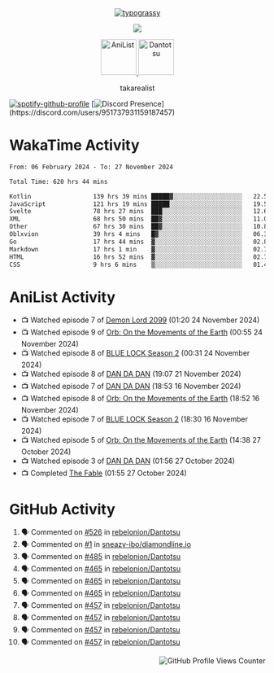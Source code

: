 <div align="center">
<a href="https://github.com/kawarimidoll/typograssy">
    <img alt="typograssy" src="https://typograssy.deno.dev/api?text=%E3%82%B8%E3%83%A7%E3%83%B3%E3%81%A7%E3%81%99%E3%80%82%E3%81%93%E3%82%93%E3%81%AB%E3%81%A1%E3%81%AF%20%20%5E%5E%20sup%20iam%20ibo%20--&&l0=none&l1=82d9d0&l2=027353&l3=038c4c&l4=01402e&bg=none&frame=none&speed=100&comment=">
</a>
</div>
<p align="center">
  <a href="https://skillicons.dev">
    <img src="https://skillicons.dev/icons?i=kotlin,figma,obsidian,androidstudio,vscode,css,html" />
  </a>
</p>

<p align="center">
    <a href="https://anilist.co/user/takarealist112/">
      <img src="https://i.imgur.com/LDvh7Lg.gif" alt="AniList" style="width: 70px; height: auto;">
    </a>
    <a href="https://discord.gg/4HPZ5nAWwM/">
      <img src="https://i.imgur.com/5o3Y9Jb.gif" alt="Dantotsu" style="width: 70px; height: auto;">
    </a>
</p>

<p align="center">
takarealist
</p>

[![spotify-github-profile](https://spotify-github-profile.vercel.app/api/view?uid=216np2gahwfhcjozqmzomew7i&cover_image=true&theme=novatorem&show_offline=true&background_color=121212&interchange=false&bar_color=53b14f&bar_color_cover=true)](https://spotify-github-profile.vercel.app/api/view?uid=216np2gahwfhcjozqmzomew7i&redirect=true)
[![Discord Presence](https://lanyard-profile-readme.vercel.app/api/951737931159187457?theme=dark&bg=Oe1116&animated=false&hideDiscrim=true&borderRadius=30px&idleMessage=currently%20offline...)](https://discord.com/users/951737931159187457)

# WakaTime Activity

<!--START_SECTION:waka-->

```txt
From: 06 February 2024 - To: 27 November 2024

Total Time: 620 hrs 44 mins

Kotlin                 139 hrs 39 mins █████▓░░░░░░░░░░░░░░░░░░░   22.50 %
JavaScript             121 hrs 19 mins █████░░░░░░░░░░░░░░░░░░░░   19.54 %
Svelte                 78 hrs 27 mins  ███░░░░░░░░░░░░░░░░░░░░░░   12.64 %
XML                    68 hrs 50 mins  ██▓░░░░░░░░░░░░░░░░░░░░░░   11.09 %
Other                  67 hrs 30 mins  ██▓░░░░░░░░░░░░░░░░░░░░░░   10.88 %
Oblxvion               39 hrs 4 mins   █▓░░░░░░░░░░░░░░░░░░░░░░░   06.30 %
Go                     17 hrs 44 mins  ▓░░░░░░░░░░░░░░░░░░░░░░░░   02.86 %
Markdown               17 hrs 1 min    ▓░░░░░░░░░░░░░░░░░░░░░░░░   02.74 %
HTML                   16 hrs 52 mins  ▓░░░░░░░░░░░░░░░░░░░░░░░░   02.72 %
CSS                    9 hrs 6 mins    ▒░░░░░░░░░░░░░░░░░░░░░░░░   01.47 %
```

<!--END_SECTION:waka-->

# AniList Activity

<!-- ANILIST_ACTIVITY:start -->

-   📺 Watched episode 7 of [Demon Lord 2099](https://anilist.co/anime/163135) (01:20 24 November 2024)
-   📺 Watched episode 9 of [Orb: On the Movements of the Earth](https://anilist.co/anime/151514) (00:55 24 November 2024)
-   📺 Watched episode 8 of [BLUE LOCK Season 2](https://anilist.co/anime/163146) (00:31 24 November 2024)
-   📺 Watched episode 8 of [DAN DA DAN](https://anilist.co/anime/171018) (19:07 21 November 2024)
-   📺 Watched episode 7 of [DAN DA DAN](https://anilist.co/anime/171018) (18:53 16 November 2024)
-   📺 Watched episode 8 of [Orb: On the Movements of the Earth](https://anilist.co/anime/151514) (18:52 16 November 2024)
-   📺 Watched episode 7 of [BLUE LOCK Season 2](https://anilist.co/anime/163146) (18:30 16 November 2024)
-   📺 Watched episode 5 of [Orb: On the Movements of the Earth](https://anilist.co/anime/151514) (14:38 27 October 2024)
-   📺 Watched episode 3 of [DAN DA DAN](https://anilist.co/anime/171018) (01:56 27 October 2024)
-   📺 Completed [The Fable](https://anilist.co/anime/166910) (01:55 27 October 2024)

<!-- ANILIST_ACTIVITY:end -->

# GitHub Activity

<!--START_SECTION:activity-->

1. 🗣 Commented on [#526](https://github.com/rebelonion/Dantotsu/pull/526#issuecomment-2481012390) in [rebelonion/Dantotsu](https://github.com/rebelonion/Dantotsu)
2. 🗣 Commented on [#1](https://github.com/sneazy-ibo/diamondline.io/issues/1#issuecomment-2411269955) in [sneazy-ibo/diamondline.io](https://github.com/sneazy-ibo/diamondline.io)
3. 🗣 Commented on [#485](https://github.com/rebelonion/Dantotsu/issues/485#issuecomment-2374839206) in [rebelonion/Dantotsu](https://github.com/rebelonion/Dantotsu)
4. 🗣 Commented on [#465](https://github.com/rebelonion/Dantotsu/issues/465#issuecomment-2257555066) in [rebelonion/Dantotsu](https://github.com/rebelonion/Dantotsu)
5. 🗣 Commented on [#465](https://github.com/rebelonion/Dantotsu/issues/465#issuecomment-2257389149) in [rebelonion/Dantotsu](https://github.com/rebelonion/Dantotsu)
6. 🗣 Commented on [#465](https://github.com/rebelonion/Dantotsu/issues/465#issuecomment-2257388359) in [rebelonion/Dantotsu](https://github.com/rebelonion/Dantotsu)
7. 🗣 Commented on [#457](https://github.com/rebelonion/Dantotsu/issues/457#issuecomment-2256121324) in [rebelonion/Dantotsu](https://github.com/rebelonion/Dantotsu)
8. 🗣 Commented on [#457](https://github.com/rebelonion/Dantotsu/issues/457#issuecomment-2256120426) in [rebelonion/Dantotsu](https://github.com/rebelonion/Dantotsu)
9. 🗣 Commented on [#457](https://github.com/rebelonion/Dantotsu/issues/457#issuecomment-2256119951) in [rebelonion/Dantotsu](https://github.com/rebelonion/Dantotsu)
10. 🗣 Commented on [#457](https://github.com/rebelonion/Dantotsu/issues/457#issuecomment-2256116300) in [rebelonion/Dantotsu](https://github.com/rebelonion/Dantotsu)
<!--END_SECTION:activity-->

<div align="right">
    <img src="https://komarev.com/ghpvc/?username=sneazy-ibo&color=ff6e00&label=Counter&abbreviated=true" alt="GitHub Profile Views Counter">
</div>
